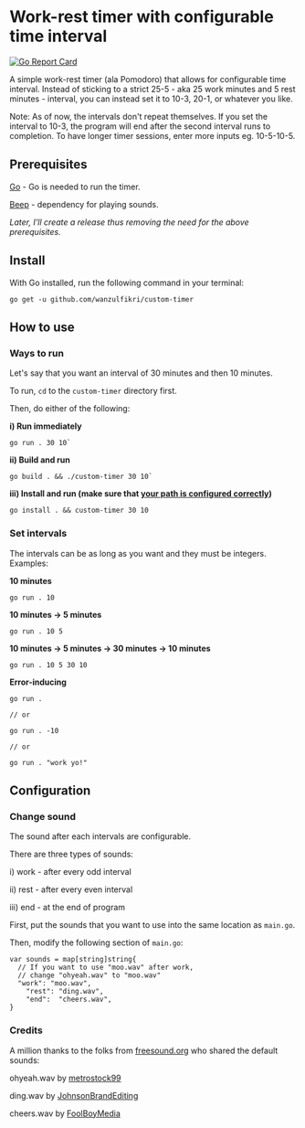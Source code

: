 # Work-rest timer with configurable time interval
[![Go Report Card](https://goreportcard.com/badge/github.com/wanzulfikri/custom-timer)](https://goreportcard.com/report/github.com/wanzulfikri/custom-timer)

A simple work-rest timer (ala Pomodoro) that allows for configurable time interval. Instead of sticking to a strict 25-5 - aka 25 work minutes and 5 rest minutes - interval, you can instead set it to 10-3, 20-1, or whatever you like.

Note: As of now, the intervals don't repeat themselves. If you set the interval to 10-3, the program will end after the second interval runs to completion. To have longer timer sessions, enter more inputs eg. 10-5-10-5.


## Prerequisites

[Go](https://golang.org/) - Go is needed to run the timer.

[Beep](https://github.com/faiface/beep) - dependency for playing sounds.

*Later, I'll create a release thus removing the need for the above prerequisites.*

## Install

With Go installed, run the following command in your terminal:

```shell
go get -u github.com/wanzulfikri/custom-timer
```

## How to use

### Ways to run

Let's say that you want an interval of 30 minutes and then 10 minutes.

To run, `cd` to the `custom-timer` directory first. 

Then, do either of the following:

**i) Run immediately**

```shell
go run . 30 10`
```


**ii) Build and run**

```shell
go build . && ./custom-timer 30 10`
```


**iii) Install and run (make sure that [your path is configured correctly](https://golang.org/doc/install#install))**

```shell
go install . && custom-timer 30 10
```

### Set intervals

The intervals can be as long as you want and they must be integers. Examples:

**10 minutes**

```shell
go run . 10
```

**10 minutes -> 5 minutes**

```shell
go run . 10 5
```

**10 minutes -> 5 minutes -> 30 minutes -> 10 minutes**

```shell
go run . 10 5 30 10
```

**Error-inducing**

```shell
go run .

// or

go run . -10

// or

go run . "work yo!"
```

## Configuration

### Change sound 

The sound after each intervals are configurable.

There are three types of sounds:

 i)  work  - after every odd interval

ii)  rest  - after every even interval

iii) end   - at the end of program

First, put the sounds that you want to use into the same location as `main.go`.

Then, modify the following section of `main.go`:

```golang
var sounds = map[string]string{
  // If you want to use "moo.wav" after work,
  // change "ohyeah.wav" to "moo.wav"
  "work": "moo.wav", 
	"rest": "ding.wav",
	"end":  "cheers.wav",
}
```

### Credits

A million thanks to the folks from [freesound.org](http://freesound.org) who shared the default sounds:

ohyeah.wav by [metrostock99](https://freesound.org/people/metrostock99/sounds/345086/)

ding.wav by [JohnsonBrandEditing](https://freesound.org/people/JohnsonBrandEditing/sounds/173932/)

cheers.wav by [FoolBoyMedia](https://freesound.org/people/FoolBoyMedia/sounds/397435/)
